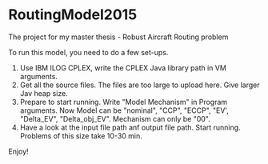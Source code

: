 # RoutingModel2015
The project for my master thesis - Robust Aircraft Routing problem

To run this model, you need to do a few set-ups.
1. Use IBM ILOG CPLEX, write the CPLEX Java library path in VM arguments.
2. Get all the source files. The files are too large to upload here. Give larger Jav heap size.
3. Prepare to start running. Write "Model Mechanism" in Program arguments. Now Model can be "nominal", "CCP", "ECCP", "EV', "Delta_EV", "Delta_obj_EV". Mechanism can only be "00".
4. Have a look at the input file path anf output file path. Start running. Problems of this size take 10-30 min.

Enjoy!
